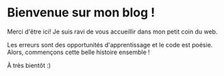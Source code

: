# Bienvenue sur mon blog !

Merci d'être ici! Je suis ravi de vous accueillir dans mon petit coin du web.

Les erreurs sont des opportunités d'apprentissage et le code est poésie. Alors, commençons cette belle histoire ensemble !

À très bientôt :)
